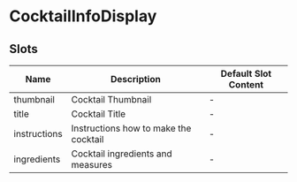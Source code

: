 # CocktailInfoDisplay

## Slots

<!-- @vuese:CocktailInfoDisplay:slots:start -->
|Name|Description|Default Slot Content|
|---|---|---|
|thumbnail|Cocktail Thumbnail|-|
|title|Cocktail Title|-|
|instructions|Instructions how to make the cocktail|-|
|ingredients|Cocktail ingredients and measures|-|

<!-- @vuese:CocktailInfoDisplay:slots:end -->


